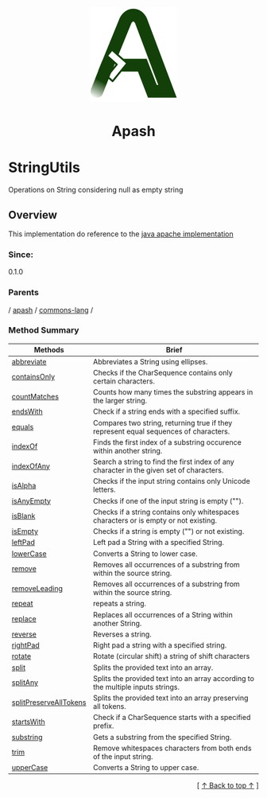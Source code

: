 
<div align='center' id='apash-top'>
  <a href='https://github.com/hastec-fr/apash'>
    <img alt='apash-logo' src='../../../../../assets/apash-logo.svg'/>
  </a>

  # Apash
</div>

# StringUtils

Operations on String considering null as empty string

## Overview

This implementation do reference to the [java apache implementation](http://commons.apache.org/proper/commons-lang/javadocs/api-3.1/org/apache/commons/lang3/StringUtils.html)

### Since:
0.1.0

### Parents
<!-- apash.parentBegin -->
[](../../../.md) / [apash](../../apash.md) / [commons-lang](../commons-lang.md) / 
<!-- apash.parentEnd -->

### Method Summary
<!-- apash.summaryTableBegin -->
| Methods                  | Brief                                 |
|--------------------------|---------------------------------------|
|[abbreviate](StringUtils/abbreviate.md)|Abbreviates a String using ellipses.|
|[containsOnly](StringUtils/containsOnly.md)|Checks if the CharSequence contains only certain characters.|
|[countMatches](StringUtils/countMatches.md)|Counts how many times the substring appears in the larger string.|
|[endsWith](StringUtils/endsWith.md)|Check if a string ends with a specified suffix.|
|[equals](StringUtils/equals.md)|Compares two string, returning true if they represent equal sequences of characters.|
|[indexOf](StringUtils/indexOf.md)|Finds the first index of a substring occurence within another string.|
|[indexOfAny](StringUtils/indexOfAny.md)|Search a string to find the first index of any character in the given set of characters.|
|[isAlpha](StringUtils/isAlpha.md)|Checks if the input string contains only Unicode letters.|
|[isAnyEmpty](StringUtils/isAnyEmpty.md)|Checks if one of the input string is empty ("").|
|[isBlank](StringUtils/isBlank.md)|Checks if a string contains only whitespaces characters or is empty or not existing.|
|[isEmpty](StringUtils/isEmpty.md)|Checks if a string is empty ("") or not existing.|
|[leftPad](StringUtils/leftPad.md)|Left pad a String with a specified String.|
|[lowerCase](StringUtils/lowerCase.md)|Converts a String to lower case.|
|[remove](StringUtils/remove.md)|Removes all occurrences of a substring from within the source string.|
|[removeLeading](StringUtils/removeLeading.md)|Removes all occurrences of a substring from within the source string.|
|[repeat](StringUtils/repeat.md)|repeats a string.|
|[replace](StringUtils/replace.md)|Replaces all occurrences of a String within another String.|
|[reverse](StringUtils/reverse.md)|Reverses a string.|
|[rightPad](StringUtils/rightPad.md)|Right pad a string with a specified string.|
|[rotate](StringUtils/rotate.md)|Rotate (circular shift) a string of shift characters|
|[split](StringUtils/split.md)|Splits the provided text into an array.|
|[splitAny](StringUtils/splitAny.md)|Splits the provided text into an array according to the multiple inputs strings.|
|[splitPreserveAllTokens](StringUtils/splitPreserveAllTokens.md)|Splits the provided text into an array preserving all tokens.|
|[startsWith](StringUtils/startsWith.md)|Check if a CharSequence starts with a specified prefix.|
|[substring](StringUtils/substring.md)|Gets a substring from the specified String.|
|[trim](StringUtils/trim.md)|Remove whitespaces characters from both ends of the input string.|
|[upperCase](StringUtils/upperCase.md)|Converts a String to upper case.|
<!-- apash.summaryTableEnd -->



  <div align='right'>[ <a href='#apash-top'>↑ Back to top ↑</a> ]</div>

